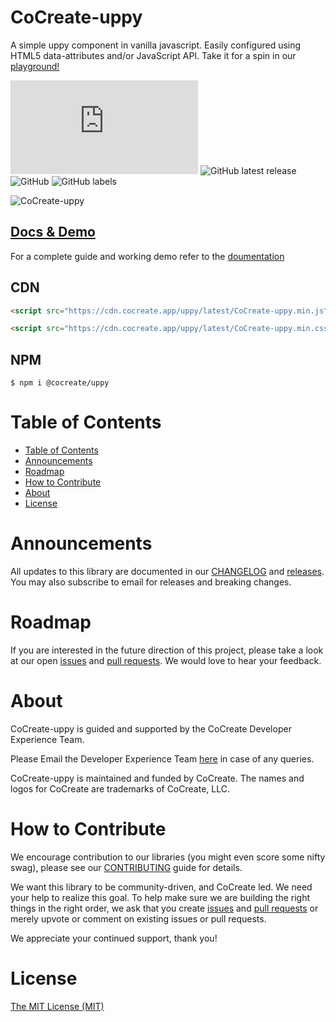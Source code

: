 # CoCreate-uppy

A simple uppy component in vanilla javascript. Easily configured using HTML5 data-attributes and/or JavaScript API. Take it for a spin in our [playground!](https://cocreate.app/docs/uppy)

![GitHub file size in bytes](https://img.shields.io/github/size/CoCreate-app/CoCreate-uppy/dist/CoCreate-uppy.min.js?label=minified%20size&style=for-the-badge)
![GitHub latest release](https://img.shields.io/github/v/release/CoCreate-app/CoCreate-uppy?style=for-the-badge)
![GitHub](https://img.shields.io/github/license/CoCreate-app/CoCreate-uppy?style=for-the-badge)
![GitHub labels](https://img.shields.io/github/labels/CoCreate-app/CoCreate-uppy/help%20wanted?style=for-the-badge)

![CoCreate-uppy](https://cdn.cocreate.app/docs/CoCreate-uppy.gif)

## [Docs & Demo](https://cocreate.app/docs/uppy)

For a complete guide and working demo refer to the [doumentation](https://cocreate.app/docs/uppy)

## CDN

```html
<script src="https://cdn.cocreate.app/uppy/latest/CoCreate-uppy.min.js"></script>
```

```html
<script src="https://cdn.cocreate.app/uppy/latest/CoCreate-uppy.min.css"></script>
```

## NPM

```shell
$ npm i @cocreate/uppy
```

# Table of Contents

- [Table of Contents](#table-of-contents)
- [Announcements](#announcements)
- [Roadmap](#roadmap)
- [How to Contribute](#how-to-contribute)
- [About](#about)
- [License](#license)

<a name="announcements"></a>

# Announcements

All updates to this library are documented in our [CHANGELOG](https://github.com/CoCreate-app/CoCreate-uppy/blob/master/CHANGELOG.md) and [releases](https://github.com/CoCreate-app/CoCreate-uppy/releases). You may also subscribe to email for releases and breaking changes.

<a name="roadmap"></a>

# Roadmap

If you are interested in the future direction of this project, please take a look at our open [issues](https://github.com/CoCreate-app/CoCreate-uppy/issues) and [pull requests](https://github.com/CoCreate-app/CoCreate-uppy/pulls). We would love to hear your feedback.

<a name="about"></a>

# About

CoCreate-uppy is guided and supported by the CoCreate Developer Experience Team.

Please Email the Developer Experience Team [here](mailto:develop@cocreate.app) in case of any queries.

CoCreate-uppy is maintained and funded by CoCreate. The names and logos for CoCreate are trademarks of CoCreate, LLC.

<a name="contribute"></a>

# How to Contribute

We encourage contribution to our libraries (you might even score some nifty swag), please see our [CONTRIBUTING](https://github.com/CoCreate-app/CoCreate-uppy/blob/master/CONTRIBUTING.md) guide for details.

We want this library to be community-driven, and CoCreate led. We need your help to realize this goal. To help make sure we are building the right things in the right order, we ask that you create [issues](https://github.com/CoCreate-app/CoCreate-uppy/issues) and [pull requests](https://github.com/CoCreate-app/CoCreate-uppy/pulls) or merely upvote or comment on existing issues or pull requests.

We appreciate your continued support, thank you!

# License

[The MIT License (MIT)](https://github.com/CoCreate-app/CoCreate-uppy/blob/master/LICENSE)
